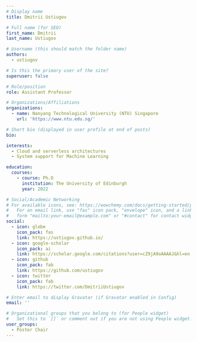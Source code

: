 ```yaml
---
# Display name
title: Dmitrii Ustiugov

# Full name (for SEO)
first_name: Dmitrii
last_name: Ustiugov

# Username (this should match the folder name)
authors:
  - ustiugov

# Is this the primary user of the site?
superuser: false

# Role/position
role: Assistant Professor

# Organizations/Affiliations
organizations:
  - name: Nanyang Technological University (NTU) Singapore
    url: 'https://www.ntu.edu.sg/'

# Short bio (displayed in user profile at end of posts)
bio:

interests:
  - Cloud and serverless architectures
  - System support for Machine Learning

education:
  courses:
    - course: Ph.D
      institution: The University of Edinburgh
      year: 2022

# Social/Academic Networking
# For available icons, see: https://wowchemy.com/docs/getting-started/page-builder/#icons
#   For an email link, use "fas" icon pack, "envelope" icon, and a link in the
#   form "mailto:your-email@example.com" or "#contact" for contact widget.
social:
  - icon: globe
    icon_pack: fas
    link: https://ustiugov.github.io/
  - icon: google-scholar
    icon_pack: ai
    link: https://scholar.google.com/citations?user=cZ9jA9oAAAAJ&hl=en
  - icon: github
    icon_pack: fab
    link: https://github.com/ustiugov
  - icon: twitter
    icon_pack: fab
    link: https://twitter.com/DmitriiUstiugov

# Enter email to display Gravatar (if Gravatar enabled in Config)
email: ''

# Organizational groups that you belong to (for People widget)
#   Set this to `[]` or comment out if you are not using People widget.
user_groups:
  - Poster Chair
---
```

